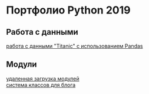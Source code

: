 # Портфолио Python 2019

## Работа с данными
[работа с данными "Titanic" с использованием Pandas](https://github.com/python-advance/sem6-lr1-AnotherStudent)

## Модули
[удаленная загрузка модулей](https://github.com/AnotherStudent/remoteLoadModulePython)  
[система классов для блога](https://github.com/AnotherStudent/blogSample)  

